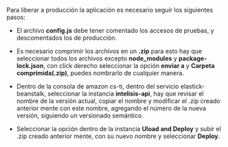 Para liberar a producción la aplicación es necesario seguir los siguientes pasos:
*  El archivo **config.js** debe tener comentado los accesos de pruebas, y descomentados los de producción. 

*  Es necesario comprimir los archivos en un **.zip** para esto hay que seleccionar todos los archivos excepto **node_modules** y **package-lock.json**, con click derecho seleccionar la opción **enviar a** y **Carpeta comprimida(.zip)**, puedes nombrarlo de cualquier manera.

*  Dentro de la consola de amazon cs-ti, dentro del servicio elastick-beanstalk, seleccionar la instancia **intelisis-api**, hay que revisar el nombre de la versión actual, copiar el nombre y modificar el .zip creado anterior mente con este nombre, agregando el número de la nueva versión, siguiendo un versionado semántico.

*  Seleccionar la opción dentro de la instancia **Uload and Deploy** y subir el .zip creado anterior mente, con su nuevo nombre y seleccionar **Deploy**.
